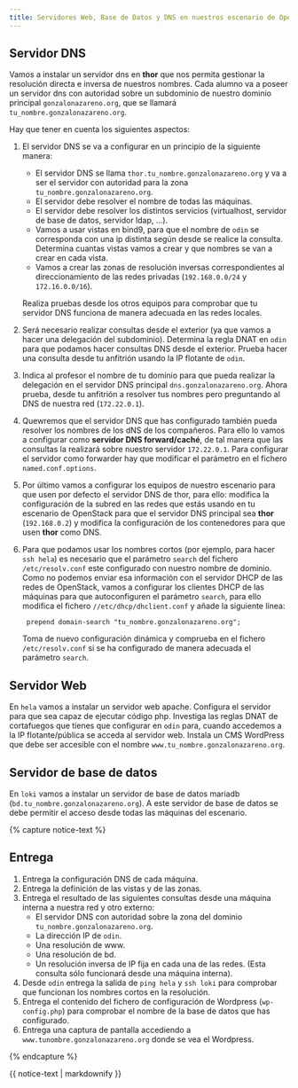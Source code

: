 ```yaml
---
title: Servidores Web, Base de Datos y DNS en nuestros escenario de OpenStack
---
```


## Servidor DNS

Vamos a instalar un servidor dns en **thor** que nos permita gestionar la resolución directa e inversa de nuestros nombres. Cada alumno va a poseer un servidor dns con autoridad sobre un subdominio de nuestro dominio principal `gonzalonazareno.org`, que se llamará `tu_nombre.gonzalonazareno.org`.

Hay que tener en cuenta los siguientes aspectos:

1. El servidor DNS se va a configurar en un principio de la siguiente manera:

    * El servidor DNS se llama `thor.tu_nombre.gonzalonazareno.org` y va a ser el servidor con autoridad para la zona `tu_nombre.gonzalonazareno.org`.
    * El servidor debe resolver el nombre de todas las máquinas.
    * El servidor debe resolver los distintos servicios (virtualhost, servidor de base de datos, servidor ldap, ...).
    * Vamos a usar vistas en bind9, para que el nombre de `odin` se corresponda con una ip distinta según desde se realice la consulta. Determina cuantas vistas vamos a crear y que nombres se van a crear en cada vista.
    * Vamos a crear las zonas de resolución inversas correspondientes al direccionamiento de las redes privadas (`192.168.0.0/24` y `172.16.0.0/16`).

    Realiza pruebas desde los otros equipos para comprobar que tu servidor DNS funciona de manera adecuada en las redes locales.
3. Será necesario realizar consultas desde el exterior (ya que vamos a hacer una delegación del subdominio). Determina la regla DNAT en `odin` para que podamos hacer consultas DNS desde el exterior. Prueba hacer una consulta desde tu anfitrión usando la IP flotante de `odin`.
4. Indica al profesor el nombre de tu dominio para que pueda realizar la delegación en el servidor DNS principal `dns.gonzalonazareno.org`. Ahora prueba, desde tu anfitrión a resolver tus nombres pero preguntando al DNS de nuestra red (`172.22.0.1`).
5. Quewremos que el servidor DNS que has configurado también pueda resolver los nombres de los dNS de los compañeros. Para ello lo vamos a configurar como **servidor DNS forward/caché**, de tal manera que las consultas la realizará sobre nuestro servidor `172.22.0.1`. Para configurar el servidor como forwarder hay que modificar el parámetro en el fichero `named.conf.options`.
6. Por último vamos a configurar los equipos de nuestro escenario para que usen por defecto el servidor DNS de thor, para ello: modifica la configuración de la subred en las redes que estás usando en tu escenario de OpenStack para que el servidor DNS principal sea **thor** (`192.168.0.2`) y modifica la configuración de los contenedores para que usen **thor** como DNS.
7. Para que podamos usar los nombres cortos (por ejemplo, para hacer `ssh hela`) es necesario que el parámetro `search` del fichero `/etc/resolv.conf` este configurado con nuestro nombre de dominio. Como no podemos enviar esa información con el servidor DHCP de las redes de OpenStack, vamos a configurar los clientes DHCP de las máquinas para que autoconfiguren el parámetro `search`, para ello modifica el fichero `//etc/dhcp/dhclient.conf` y añade la siguiente línea:

        prepend domain-search "tu_nombre.gonzalonazareno.org";

    Toma de nuevo configuración dinámica y comprueba en el fichero `/etc/resolv.conf` si se ha configurado de manera adecuada el parámetro `search`.

## Servidor Web

En `hela` vamos a instalar un servidor web apache. Configura el servidor para que sea capaz de ejecutar código php. Investiga las reglas DNAT de cortafuegos que tienes que configurar en `odin` para, cuando accedemos a la IP flotante/pública se acceda al servidor web. Instala un CMS WordPress que debe ser accesible con el nombre `www.tu_nombre.gonzalonazareno.org`.

## Servidor de base de datos

En `loki` vamos a instalar un servidor de base de datos mariadb (`bd.tu_nombre.gonzalonazareno.org`). A este servidor de base de datos se debe permitir el acceso desde todas las máquinas del escenario.

{% capture notice-text %}
## Entrega

1. Entrega la configuración DNS de cada máquina.
2. Entrega la definición de las vistas y de las zonas.
3. Entrega el resultado de las siguientes consultas desde una máquina interna a nuestra red y otro externo:
    * El servidor DNS con autoridad sobre la zona del dominio `tu_nombre.gonzalonazareno.org`.
    * La dirección IP de `odin`.
    * Una resolución de www.
    * Una resolución de bd.
    * Un resolución inversa de IP fija en cada una de las redes. (Esta consulta sólo funcionará desde una máquina interna).
4. Desde `odin` entrega la salida de `ping hela` y `ssh loki` para comprobar que funcionan los nombres cortos en la resolución.
5. Entrega el contenido del fichero de configuración de Wordpress (`wp-config.php`) para comprobar el nombre de la base de datos que has configurado.
6. Entrega una captura de pantalla accediendo a `www.tunombre.gonzalonazareno.org` donde se vea el Wordpress.

{% endcapture %}<div class="notice--info">{{ notice-text | markdownify }}</div>
